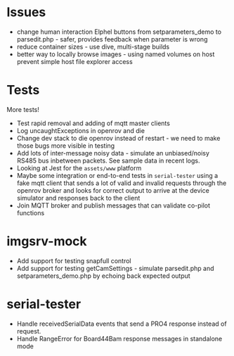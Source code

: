 # Issues
* change human interaction Elphel buttons from setparameters_demo to parsedit.php - safer, provides feedback when parameter is wrong
* reduce container sizes - use dive, multi-stage builds
* better way to locally browse images - using named volumes on host prevent simple host file explorer access

# Tests
More tests!

* Test rapid removal and adding of mqtt master clients
* Log uncaughtExceptions in openrov and die
* Change dev stack to die openrov instead of restart - we need to make those bugs more visible in testing
* Add lots of inter-message noisy data - simulate an unbiased/noisy RS485 bus inbetween packets.  See sample data in recent logs.
* Looking at Jest for the `assets/www` platform
* Maybe some integration or end-to-end tests in `serial-tester` using a fake mqtt client that sends a lot of valid and invalid requests through the openrov broker and looks for correct output to arrive at the device simulator and responses back to the client
* Join MQTT broker and publish messages that can validate co-pilot functions

# imgsrv-mock
* Add support for testing snapfull control
* Add support for testing getCamSettings - simulate parsedit.php and setparameters_demo.php by echoing back expected output

# serial-tester
* Handle receivedSerialData events that send a PRO4 response instead of request.
* Handle RangeError for Board44Bam response messages in standalone mode
